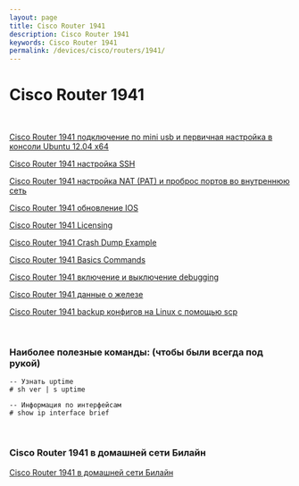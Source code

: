 ```yaml
---
layout: page
title: Cisco Router 1941
description: Cisco Router 1941
keywords: Cisco Router 1941
permalink: /devices/cisco/routers/1941/
---
```


# Cisco Router 1941

<br/>

<a href="/devices/cisco/routers/1941/connect-by-mini-usb/">Cisco Router 1941 подключение по mini usb и первичная настройка в консоли Ubuntu 12.04 x64</a>

<a href="/devices/cisco/routers/1941/cisco-ssh-connection/">Cisco Router 1941 настройка SSH</a>

<a href="/devices/cisco/routers/1941/cisco-nat-and-port-forwarding/">Cisco Router 1941 настройка NAT (PAT) и проброс портов во внутреннюю сеть</a>

<a href="/devices/cisco/routers/1941/cisco-how-to-update-ios/">Cisco Router 1941 обновление IOS</a>

<a href="/devices/cisco/routers/1941/cisco-licensing/">Cisco Router 1941 Licensing</a>

<a href="/devices/cisco/routers/1941/crash-dump-example/">Cisco Router 1941 Crash Dump Example</a>

<a href="/devices/cisco/routers/1941/basics-commands/">Cisco Router 1941 Basics Commands</a>

<a href="/devices/cisco/routers/1941/debugging/">Cisco Router 1941 включение и выключение debugging</a>

<a href="/devices/cisco/routers/1941/device-hardware/">Cisco Router 1941 данные о железе</a>

<a href="/devices/cisco/routers/1941/backup-configs-to-linux-by-scp/">Cisco Router 1941 backup конфигов на Linux с помощью scp</a>

<br/>

### Наиболее полезные команды: (чтобы были всегда под рукой)

    -- Узнать uptime
    # sh ver | s uptime

    -- Информация по интерфейсам
    # show ip interface brief

<br/>

### Cisco Router 1941 в домашней сети Билайн

<a href="/devices/cisco/routers/1941/beeline/">Cisco Router 1941 в домашней сети Билайн</a>
